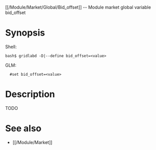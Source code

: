 [[/Module/Market/Global/Bid_offset]] -- Module market global variable bid_offset

# Synopsis
Shell:
~~~
bash$ gridlabd -D|--define bid_offset=<value>
~~~
GLM:
~~~
  #set bid_offset=<value>
~~~

# Description

TODO

# See also
* [[/Module/Market]]
